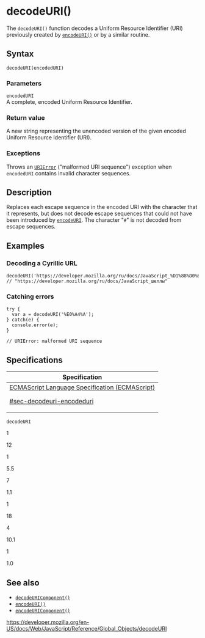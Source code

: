 # decodeURI()

The `decodeURI()` function decodes a Uniform Resource Identifier (URI) previously created by [`encodeURI()`](encodeuri) or by a similar routine.

## Syntax

    decodeURI(encodedURI)

### Parameters

`encodedURI`  
A complete, encoded Uniform Resource Identifier.

### Return value

A new string representing the unencoded version of the given encoded Uniform Resource Identifier (URI).

### Exceptions

Throws an [`URIError`](urierror) ("malformed URI sequence") exception when `encodedURI` contains invalid character sequences.

## Description

Replaces each escape sequence in the encoded URI with the character that it represents, but does not decode escape sequences that could not have been introduced by [`encodeURI`](encodeuri). The character "`#`" is not decoded from escape sequences.

## Examples

### Decoding a Cyrillic URL

    decodeURI('https://developer.mozilla.org/ru/docs/JavaScript_%D1%88%D0%B5%D0%BB%D0%BB%D1%8B');
    // "https://developer.mozilla.org/ru/docs/JavaScript_шеллы"

### Catching errors

    try {
      var a = decodeURI('%E0%A4%A');
    } catch(e) {
      console.error(e);
    }

    // URIError: malformed URI sequence

## Specifications

<table><thead><tr class="header"><th>Specification</th></tr></thead><tbody><tr class="odd"><td><a href="https://tc39.es/ecma262/#sec-decodeuri-encodeduri">ECMAScript Language Specification (ECMAScript) 
<br/>

<span class="small">#sec-decodeuri-encodeduri</span></a></td></tr></tbody></table>

`decodeURI`

1

12

1

5.5

7

1.1

1

18

4

10.1

1

1.0

## See also

-   [`decodeURIComponent()`](decodeuricomponent)
-   [`encodeURI()`](encodeuri)
-   [`encodeURIComponent()`](encodeuricomponent)

<a href="https://developer.mozilla.org/en-US/docs/Web/JavaScript/Reference/Global_Objects/decodeURI" class="_attribution-link">https://developer.mozilla.org/en-US/docs/Web/JavaScript/Reference/Global_Objects/decodeURI</a>
